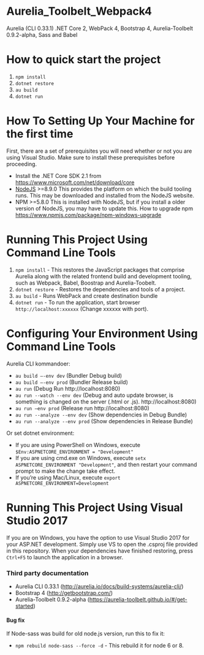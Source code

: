 # Aurelia_Toolbelt_Webpack4
Aurelia (CLI 0.33.1) .NET Core 2, WebPack 4, Bootstrap 4, Aurelia-Toolbelt 0.9.2-alpha, Sass and Babel

# How to quick start the project
1. ```npm install```
2. ```dotnet restore```
3. ```au build```
4. ```dotnet run```


# How To Setting Up Your Machine for the first time
First, there are a set of prerequisites you will need whether or not you are using Visual Studio. Make sure to install these prerequisites before proceeding.

* Install the .NET Core SDK 2.1 from https://www.microsoft.com/net/download/core
* [NodeJS](http://nodejs.org/) >=8.9.0 This provides the platform on which the build tooling runs. This may be downloaded and installed from the NodeJS website.
* NPM >=5.8.0 This is installed with NodeJS, but if you install a older version of NodeJS, you may have to update this. How to upgrade npm https://www.npmjs.com/package/npm-windows-upgrade


# Running This Project Using Command Line Tools
1. ```npm install``` - This restores the JavaScript packages that comprise Aurelia along with the related frontend build and development tooling, such as Webpack, Babel, Boostrap and Aurelia-Toobelt.
2. ```dotnet restore``` - Restores the dependencies and tools of a project.
3. ```au build``` - Runs WebPack and create destination bundle
4. ```dotnet run``` - To run the application, start browser ```http://localhost:xxxxxx``` (Change xxxxxx with port).


# Configuring Your Environment Using Command Line Tools
Aurelia CLI kommandoer:
* ```au build –-env dev``` (Bundler Debug build)
* ```au build –-env prod``` (Bundler Release build)
* ```au run``` (Debug Run http://localhost:8080)
* ```au run --watch --env dev``` (Debug and auto update browser, is something is changed on the server (.html or .js). http://localhost:8080)
* ```au run –env prod``` (Release run http://localhost:8080)
* ```au run --analyze --env dev``` (Show dependencies in Debug Bundle) 
* ```au run --analyze --env prod``` (Show dependencies in Release Bundle)

Or set dotnet environment:
* If you are using PowerShell on Windows, execute ```$Env:ASPNETCORE_ENVIRONMENT = "Development"```
* If you are using cmd.exe on Windows, execute ```setx ASPNETCORE_ENVIRONMENT "Development"```, and then restart your command prompt to make the change take effect.
* If you’re using Mac/Linux, execute ```export ASPNETCORE_ENVIRONMENT=Development```


# Running This Project Using Visual Studio 2017
If you are on Windows, you have the option to use Visual Studio 2017 for your ASP.NET development. Simply use VS to open the .csproj file provided in this repository. 
When your dependencies have finished restoring, press ```Ctrl+F5``` to launch the application in a browser.


### Third party documentation
* Aurelia CLI 0.33.1 (http://aurelia.io/docs/build-systems/aurelia-cli/)
* Bootstrap 4 (http://getbootstrap.com/)
* Aurelia-Toolbelt 0.9.2-alpha (https://aurelia-toolbelt.github.io/#/get-started)


#### Bug fix 
If Node-sass was build for old node.js version, run this to fix it:
* ```npm rebuild node-sass --force -d``` - This rebuild it for node 6 or 8.


